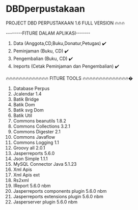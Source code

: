 # DBDperpustakaan

PROJECT DBD PERPUSTAKAAN 1.6 FULL VERSION 🔥🔥🔥

--------FITURE DALAM APLIKASI-------

1. Data (Anggota,CD,Buku,Donatur,Petugas) ✔️
2. Peminjaman (Buku, CD) ✔️
3. Pengembalian (Buku, CD) ✔️
4. Ireports (Cetak Peminjaman dan Pengembalian) ✔️




🔥🔥🔥🔥🔥🔥🔥🔥🔥🔥🔥🔥🔥 FITURE TOOLS 🔥🔥🔥🔥🔥🔥🔥🔥🔥🔥🔥🔥🔥🔥�

1. Database Perpus                         
2. Jcalendar 1.4                          
3. Batik Bridge                            
4. Batik Dom                              
5. Batik svg Dom                         
6. Batik Util                            
7. Commons beanutils 1.8.2                
8. Commons Collections 3.2.1              
9. Commons Digester 2.1                    
10. Commons Javaflow                       
11. Commons Logging 1.1
12. Groovy all 2.0.1
13. Jasperreports 5.6.0
14. Json Simple 1.1.1
15. MySQL Connector Java 5.1.23
16. Xml Apis
17. Xml Apis ext 
18. Rs2xml
19. IReport 5.6.0 nbm
20. Jasperreports components plugin 5.6.0 nbm
21. Jasperreports extensions plugin 5.6.0 nbm
22. Jasperserver plugin 5.6.0 nbm

